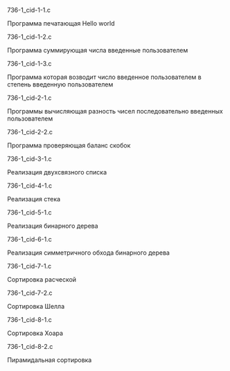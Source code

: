 736-1_cid-1-1.c

Программа печатающая Hello world


736-1_cid-1-2.c

Программа суммирующая числа введенные пользователем

736-1_cid-1-3.c 

Программа которая возводит число введенное пользователем в степень введенную пользователем

736-1_cid-2-1.c

Программы вычисляющая разность чисел последовательно введенных пользователем

736-1_cid-2-2.c

Программа проверяющая баланс скобок 

736-1_cid-3-1.c

Реализация двухсвязного списка

736-1_cid-4-1.c

Реализация стека

736-1_cid-5-1.c

Реализация бинарного дерева

736-1_cid-6-1.c

Реализация симметричного обхода бинарного дерева

736-1_cid-7-1.c

Сортировка расческой

736-1_cid-7-2.c

Сортировка Шелла

736-1_cid-8-1.c

Сортировка Хоара

736-1_cid-8-2.c

Пирамидальная сортировка
